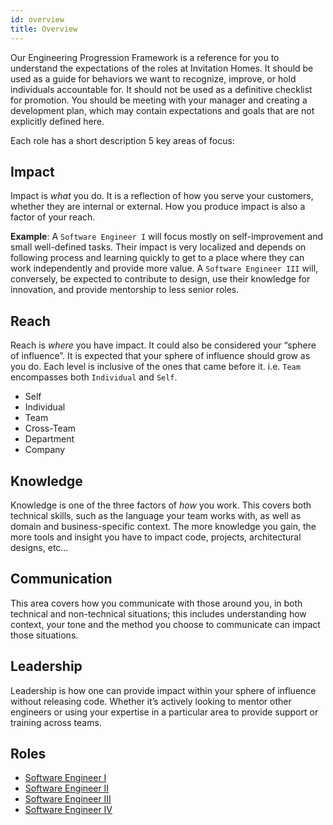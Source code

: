 ```yaml
---
id: overview
title: Overview
---
```


Our Engineering Progression Framework is a reference for you to understand the expectations of the roles at Invitation Homes. It should be used as a guide for behaviors we want to recognize, improve, or hold individuals accountable for. It should not be used as a definitive checklist for promotion. You should be meeting with your manager and creating a development plan, which may contain expectations and goals that are not explicitly defined here.

Each role has a short description 5 key areas of focus: 

## Impact

Impact is _what_ you do. It is a reflection of how you serve your customers, whether they are internal or external. How you produce impact is also a factor of your reach. 

**Example**: A `Software Engineer I` will focus mostly on self-improvement and small well-defined tasks. Their impact is very localized and depends on following process and learning quickly to get to a place where they can work independently and provide more value. A `Software Engineer III` will, conversely, be expected to contribute to design, use their knowledge for innovation, and provide mentorship to less senior roles.

## Reach

Reach is _where_ you have impact. It could also be considered your “sphere of influence”. It is expected that your sphere of influence should grow as you do. Each level is inclusive of the ones that came before it. i.e. `Team` encompasses both `Individual` and `Self`.

- Self
- Individual
- Team
- Cross-Team
- Department
- Company

## Knowledge

Knowledge is one of the three factors of _how_ you work. This covers both technical skills, such as the language your team works with, as well as domain and business-specific context. The more knowledge you gain, the more tools and insight you have to impact code, projects, architectural designs, etc…

## Communication

This area covers how you communicate with those around you, in both technical and non-technical situations; this includes understanding how context, your tone and the method you choose to communicate can impact those situations.

## Leadership

Leadership is how one can provide impact within your sphere of influence without releasing code. Whether it’s actively looking to mentor other engineers or using your expertise in a particular area to provide support or training across teams.

## Roles

- [Software Engineer I](./software_engineer_I)
- [Software Engineer II](./software_engineer_II)
- [Software Engineer III](./software_engineer_III)
- [Software Engineer IV](./software_engineer_IV)